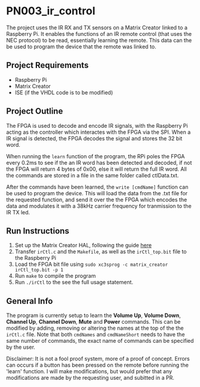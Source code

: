 # PN003_ir_control
The project uses the IR RX and TX sensors on a Matrix Creator linked to a Raspberry Pi. It enables the functions of an IR remote control (that uses the NEC protocol) to be read, essentially learning the remote. This data can the be used to program the device that the remote was linked to.

## Project Requirements
* Raspberry Pi
* Matrix Creator
* ISE (if the VHDL code is to be modified)

## Project Outline
The FPGA is used to decode and encode IR signals, with the Raspberry Pi acting as the controller which interactes with the FPGA via the SPI. When a IR signal is detected, the FPGA decodes the signal and stores the 32 bit word. 

When running the `learn` function of the program, the RPi poles the FPGA every 0.2ms to see if the an IR word has been detected and decoded, if not the FPGA will return 4 bytes of 0x00, else it will return the full IR word. All the commands are stored in a file in the same folder called ctlData.txt.

After the commands have been learned, the `write [cmdName]` function can be used to program the device. This will load the data from the .txt file for the requested function, and send it over the the FPGA which encodes the data and modulates it with a 38kHz carrier frequency for tranmission to the IR TX led.

## Run Instructions
1. Set up the Matrix Creator HAL, following the guide [here](https://matrix-io.github.io/matrix-documentation/matrix-hal/overview/)
2. Transfer `irCtl.c` and the `Makefile`, as well as the `irCtl_top.bit` file to the Raspberry Pi
3. Load the FPGA bit file using `sudo xc3sprog -c matrix_creator irCtl_top.bit -p 1`
4. Run `make` to compile the program
5. Run `./irCtl` to the see the full usage statement.

## General Info
The program is currently setup to learn the **Volume Up**, **Volume Down**, **Channel Up**, **Channel Down**, **Mute** and **Power** commands. This can be modified by adding, removing or altering the names at the top of the the `irCtl.c` file. Note that both `cmdNames` and `cmdNameShort` needs to have the same number of commands, the exact name of commands can be specified by the user.

Disclaimer: It is not a fool proof system, more of a proof of concept. Errors can occurs if a button has been pressed on the remote before running the 'learn' function. I will make modifications, but would prefer that any modifications are made by the requesting user, and subitted in a PR.